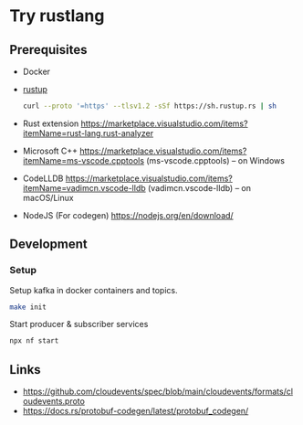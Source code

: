# Try rustlang

## Prerequisites

- Docker
- [rustup](https://rustup.rs/)

  ```bash
  curl --proto '=https' --tlsv1.2 -sSf https://sh.rustup.rs | sh
  ```

- Rust extension <https://marketplace.visualstudio.com/items?itemName=rust-lang.rust-analyzer>
- Microsoft C++ <https://marketplace.visualstudio.com/items?itemName=ms-vscode.cpptools> (ms-vscode.cpptools) – on Windows
- CodeLLDB <https://marketplace.visualstudio.com/items?itemName=vadimcn.vscode-lldb> (vadimcn.vscode-lldb) – on macOS/Linux
- NodeJS (For codegen) <https://nodejs.org/en/download/>

## Development

### Setup

Setup kafka in docker containers and topics.

```bash
make init
```

Start producer & subscriber services

```bash
npx nf start
```

## Links

- <https://github.com/cloudevents/spec/blob/main/cloudevents/formats/cloudevents.proto>
- <https://docs.rs/protobuf-codegen/latest/protobuf_codegen/>
